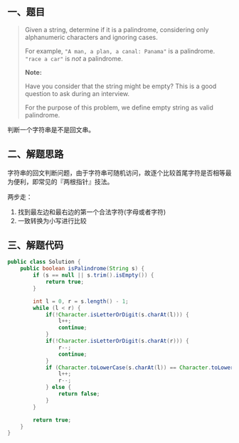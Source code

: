 ## 一、题目

> Given a string, determine if it is a palindrome, considering only alphanumeric characters and ignoring cases.
>
> For example,
> `"A man, a plan, a canal: Panama"` is a palindrome.
> `"race a car"` is *not* a palindrome.
>
> **Note:**
>
> Have you consider that the string might be empty? This is a good question to ask during an interview.
>
> For the purpose of this problem, we define empty string as valid palindrome.

判断一个字符串是不是回文串。

## 二、解题思路

字符串的回文判断问题，由于字符串可随机访问，故逐个比较首尾字符是否相等最为便利，即常见的『两根指针』技法。

两步走：

1. 找到最左边和最右边的第一个合法字符(字母或者字符)
2. 一致转换为小写进行比较

## 三、解题代码

```java
public class Solution {
    public boolean isPalindrome(String s) {
        if (s == null || s.trim().isEmpty()) {
            return true;
        }

        int l = 0, r = s.length() - 1;
        while (l < r) {
            if(!Character.isLetterOrDigit(s.charAt(l))) {
                l++;
                continue;
            }
            if(!Character.isLetterOrDigit(s.charAt(r))) {
                r--;
                continue;
            }
            if (Character.toLowerCase(s.charAt(l)) == Character.toLowerCase(s.charAt(r))) {
                l++;
                r--;
            } else {
                return false;
            }
        }

        return true;
    }
}
```


